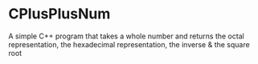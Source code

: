 # CPlusPlusNum

A simple C++ program that takes a whole number and returns the octal representation, the hexadecimal representation, the inverse & the square root
